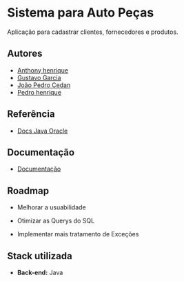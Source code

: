 
# Sistema para Auto Peças
Aplicação para cadastrar clientes, fornecedores e produtos.


## Autores

- [Anthony henrique](https://github.com/fantoshee)
- [Gustavo Garcia](https://github.com/gustavo-garcia-de-sousa)
- [João Pedro Cedan](https://github.com/JoaoPedroCedan)
- [Pedro henrique](https://github.com/seuTROLLsecond)



## Referência

 - [Docs Java Oracle](https://docs.oracle.com/en/java/)



## Documentação

- [Documentação](https://onedrive.live.com/edit.aspx?resid=D686BF19C3FFF3B9!4395&ithint=file%2cdocx&authkey=!AChnXyq3s_k-b5Q)


## Roadmap

- Melhorar a usuabilidade

- Otimizar as Querys do SQL

- Implementar mais tratamento de Exceções


## Stack utilizada

- **Back-end:** Java


